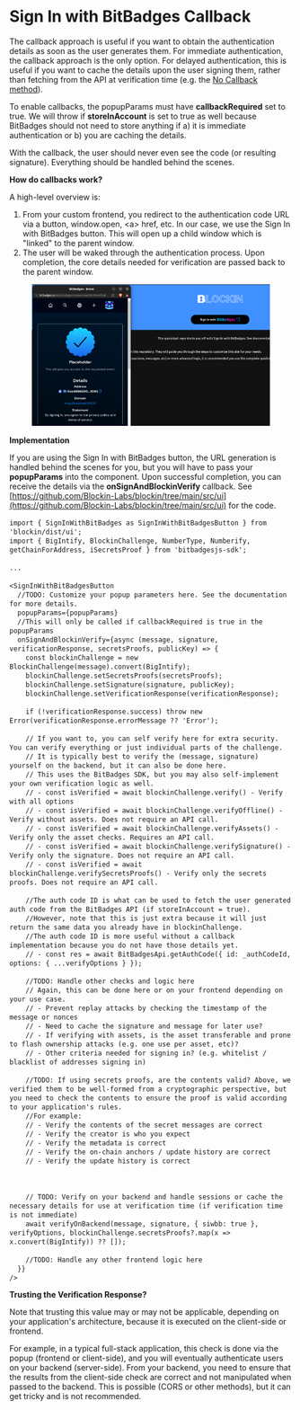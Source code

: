 # Sign In with BitBadges Callback

The callback approach is useful if you want to obtain the authentication details as soon as the user generates them.  For immediate authentication, the callback approach is the only option. For delayed authentication, this is useful if you want to cache the details upon the user signing them, rather than fetching from the API at verification time (e.g. the [No Callback method](no-callback.md)).

To enable callbacks, the popupParams must have **callbackRequired** set to true. We will throw if **storeInAccount** is set to true as well because BitBadges should not need to store anything if a) it is immediate authentication or b) you are caching the details.

With the callback, the user should never even see the code (or resulting signature). Everything should be handled behind the scenes.&#x20;

**How do callbacks work?**

A high-level overview is:

1. From your custom frontend, you redirect to the authentication code URL via a button, window.open, \<a> href, etc. In our case, we use the Sign In with BitBadges button. This will open up a child window which is "linked" to the parent window.
2. The user will be waked through the authentication process. Upon completion, the core details needed for verification are passed back to the parent window.

<figure><img src="../../../.gitbook/assets/image (2).png" alt=""><figcaption></figcaption></figure>

**Implementation**

If you are using the Sign In with BitBadges button, the URL generation is handled behind the scenes for you, but you will have to pass your **popupParams** into the component. Upon successful completion, you can receive the details via the **onSignAndBlockinVerify** callback. See [https://github.com/Blockin-Labs/blockin/tree/main/src/ui](https://github.com/Blockin-Labs/blockin/tree/main/src/ui) for the code.

```tsx
import { SignInWithBitBadges as SignInWithBitBadgesButton } from 'blockin/dist/ui';
import { BigIntify, BlockinChallenge, NumberType, Numberify, getChainForAddress, iSecretsProof } from 'bitbadgesjs-sdk';

...

<SignInWithBitBadgesButton
  //TODO: Customize your popup parameters here. See the documentation for more details.
  popupParams={popupParams}
  //This will only be called if callbackRequired is true in the popupParams
  onSignAndBlockinVerify={async (message, signature, verificationResponse, secretsProofs, publicKey) => {
    const blockinChallenge = new BlockinChallenge(message).convert(BigIntify);
    blockinChallenge.setSecretsProofs(secretsProofs);
    blockinChallenge.setSignature(signature, publicKey);
    blockinChallenge.setVerificationResponse(verificationResponse);

    if (!verificationResponse.success) throw new Error(verificationResponse.errorMessage ?? 'Error');

    // If you want to, you can self verify here for extra security. You can verify everything or just individual parts of the challenge.
    // It is typically best to verify the (message, signature) yourself on the backend, but it can also be done here. 
    // This uses the BitBadges SDK, but you may also self-implement your own verification logic as well.
    // - const isVerified = await blockinChallenge.verify() - Verify with all options
    // - const isVerified = await blockinChallenge.verifyOffline() - Verify without assets. Does not require an API call.
    // - const isVerified = await blockinChallenge.verifyAssets() - Verify only the asset checks. Requires an API call.
    // - const isVerified = await blockinChallenge.verifySignature() - Verify only the signature. Does not require an API call.
    // - const isVerified = await blockinChallenge.verifySecretsProofs() - Verify only the secrets proofs. Does not require an API call.

    //The auth code ID is what can be used to fetch the user generated auth code from the BitBadges API (if storeInAccount = true).
    //However, note that this is just extra because it will just return the same data you already have in blockinChallenge.
    //The auth code ID is more useful without a callback implementation because you do not have those details yet.
    // - const res = await BitBadgesApi.getAuthCode({ id: _authCodeId, options: { ...verifyOptions } });

    //TODO: Handle other checks and logic here
    // Again, this can be done here or on your frontend depending on your use case.
    // - Prevent replay attacks by checking the timestamp of the message or nonces
    // - Need to cache the signature and message for later use?
    // - If verifying with assets, is the asset transferable and prone to flash ownership attacks (e.g. one use per asset, etc)?
    // - Other criteria needed for signing in? (e.g. whitelist / blacklist of addresses signing in)

    //TODO: If using secrets proofs, are the contents valid? Above, we verified them to be well-formed from a cryptographic perspective, but you need to check the contents to ensure the proof is valid according to your application's rules.
    //For example:
    // - Verify the contents of the secret messages are correct
    // - Verify the creator is who you expect
    // - Verify the metadata is correct
    // - Verify the on-chain anchors / update history are correct
    // - Verify the update history is correct

    

    // TODO: Verify on your backend and handle sessions or cache the necessary details for use at verification time (if verification time is not immediate)
    await verifyOnBackend(message, signature, { siwbb: true }, verifyOptions, blockinChallenge.secretsProofs?.map(x => x.convert(BigIntify)) ?? []);

    //TODO: Handle any other frontend logic here
  }}
/>
```

**Trusting the Verification Response?**

Note that trusting this value may or may not be applicable, depending on your application's architecture, because it is executed on the client-side or frontend.

For example, in a typical full-stack application, this check is done via the popup (frontend or client-side), and you will eventually authenticate users on your backend (server-side). From your backend, you need to ensure that the results from the client-side check are correct and not manipulated when passed to the backend. This is possible (CORS or other methods), but it can get tricky and is not recommended.
